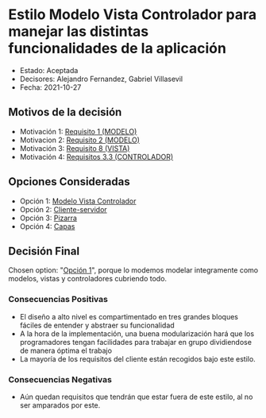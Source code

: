 # Estilo Modelo Vista Controlador para manejar las distintas funcionalidades de la aplicación

* Estado: Aceptada
* Decisores: Alejandro Fernandez, Gabriel Villasevil
* Fecha: 2021-10-27

## Motivos de la decisión

* Motivación 1: [Requisito 1 (MODELO)](https://github.com/santo2927/DAS-2021-22-/blob/master/Requisitos/R1%20Realizar%20Pedido.txt)
* Motivacion 2: [Requisito 2 (MODELO)](https://github.com/santo2927/DAS-2021-22-/blob/master/Requisitos/R2%20Realizar%20Devolución.txt)
* Motivación 3: [Requisito 8 (VISTA)](https://github.com/santo2927/DAS-2021-22-/blob/master/Requisitos/R8%20Control%20de%20Interfaz.txt)
* Motivación 4: [Requisitos 3.3 (CONTROLADOR)](https://github.com/santo2927/DAS-2021-22-/blob/master/Requisitos/R3.3%20Gestionar%20Solicitudes.txt)

## Opciones Consideradas

* Opción 1: [Modelo Vista Controlador](https://github.com/santo2927/DAS-2021-22-/blob/master/Decisión%20de%20diseño%201.1.md)
* Opción 2: [Cliente-servidor](https://github.com/santo2927/DAS-2021-22-/blob/master/Decisión%20de%20diseño%201.2.md)
* Opción 3: [Pizarra](https://github.com/santo2927/DAS-2021-22-/blob/master/Decisión%20de%20diseño%201.3.md)
* Opción 4: [Capas](https://github.com/santo2927/DAS-2021-22-/blob/master/Decisión%20de%20diseño%201.4.md)

## Decisión Final

Chosen option: "[Opción 1](https://github.com/santo2927/DAS-2021-22-/blob/master/Decisión%20de%20diseño%201.1.md)", porque lo modemos modelar integramente como modelos, vistas y controladores cubriendo todo.

### Consecuencias Positivas 

* El diseño a alto nivel es compartimentado en tres grandes bloques fáciles de entender y abstraer su funcionalidad
* A la hora de la implementación, una buena modularización hará que los programadores tengan facilidades para trabajar en grupo dividiendose de manera óptima el trabajo
* La mayoría de los requisitos del cliente están recogidos bajo este estilo.

### Consecuencias Negativas

* Aún quedan requisitos que tendrán que estar fuera de este estilo, al no ser amparados por este.
